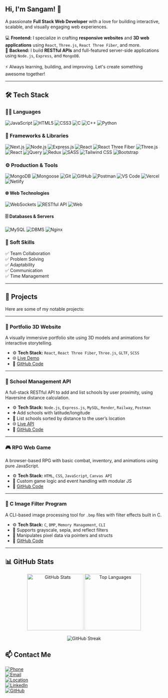 <h2 align="left">Hi, I'm Sangam! 👋</h2>

<p align="left">
  A passionate <strong>Full Stack Web Developer</strong> with a love for building interactive, scalable, and visually engaging web experiences.  
  <br><br>
  💻 <span style="font-weight:bold;">Frontend:</span> I specialize in crafting <strong>responsive websites</strong> and <strong>3D web applications</strong> using <code>React</code>, <code>Three.js</code>, <code>React Three Fiber</code>, and more.
  <br>
  🚀 <span style="font-weight:bold;">Backend:</span> I build <strong>RESTful APIs</strong> and full-featured server-side applications using <code>Node.js</code>, <code>Express</code>, and <code>MongoDB</code>.
  <br><br>
  ⚡ Always learning, building, and improving. Let's create something awesome together!
</p>


---

## 🛠 Tech Stack

### 👨‍💻 Languages  
![JavaScript](https://img.shields.io/badge/-JavaScript-F7DF1E?logo=javascript&logoColor=000)  ![HTML5](https://img.shields.io/badge/-HTML5-E34F26?logo=html5&logoColor=fff)  ![CSS3](https://img.shields.io/badge/-CSS3-1572B6?logo=css3&logoColor=fff)  ![C](https://img.shields.io/badge/-C-A8B9CC?logo=c&logoColor=fff)  ![C++](https://img.shields.io/badge/-C++-00599C?logo=c%2B%2B&logoColor=fff)  ![Python](https://img.shields.io/badge/-Python-3776AB?logo=python&logoColor=fff)  


### 🧩 Frameworks & Libraries  
![Next.js](https://img.shields.io/badge/-Next.js-000000?logo=next.js&logoColor=white)  ![Node.js](https://img.shields.io/badge/-Node.js-339933?logo=node.js&logoColor=fff)  ![Express.js](https://img.shields.io/badge/-Express.js-000?logo=express&logoColor=fff)  ![React](https://img.shields.io/badge/-React-61DAFB?logo=react&logoColor=000)  ![React Three Fiber](https://img.shields.io/badge/-React%20Three%20Fiber-000?logo=three.js&logoColor=white)  ![Three.js](https://img.shields.io/badge/-Three.js-000000?logo=three.js&logoColor=white)  ![React](https://img.shields.io/badge/-React-61DAFB?logo=react&logoColor=000)  ![jQuery](https://img.shields.io/badge/-jQuery-0769AD?logo=jquery&logoColor=white)  ![Redux](https://img.shields.io/badge/-Redux-764ABC?logo=redux&logoColor=white)  ![SASS](https://img.shields.io/badge/-Sass-CC6699?logo=sass&logoColor=white)  ![Tailwind CSS](https://img.shields.io/badge/-Tailwind_CSS-38B2AC?logo=tailwind-css&logoColor=white)  ![Bootstrap](https://img.shields.io/badge/-Bootstrap-7952B3?logo=bootstrap&logoColor=white)


### ⚙️ Production & Tools  
![MongoDB](https://img.shields.io/badge/-MongoDB-47A248?logo=mongodb&logoColor=fff)  ![Mongoose](https://img.shields.io/badge/-Mongoose-880000?logo=mongoose&logoColor=fff)  ![Git](https://img.shields.io/badge/-Git-F05032?logo=git&logoColor=fff)  ![GitHub](https://img.shields.io/badge/-GitHub-181717?logo=github&logoColor=fff)  ![Postman](https://img.shields.io/badge/-Postman-FF6C37?logo=postman&logoColor=fff)  ![VS Code](https://img.shields.io/badge/-VS%20Code-007ACC?logo=visual-studio-code&logoColor=fff)  ![Vercel](https://img.shields.io/badge/-Vercel-000?logo=vercel&logoColor=fff)  ![Netlify](https://img.shields.io/badge/-Netlify-00C7B7?logo=netlify&logoColor=fff)

#### 🌐 Web Technologies  
![WebSockets](https://img.shields.io/badge/-WebSockets-000000?logo=websockets&logoColor=white)  ![RESTful API](https://img.shields.io/badge/-REST_API-FF6F00?logo=api&logoColor=white)  ![Web](https://img.shields.io/badge/-Web_Development-4285F4?logo=google-chrome&logoColor=white)

#### 🗄️ Databases & Servers  
![MySQL](https://img.shields.io/badge/-MySQL-4479A1?logo=mysql&logoColor=white)  ![DBMS](https://img.shields.io/badge/-DBMS-4DB33D?logo=database&logoColor=white)  ![Nginx](https://img.shields.io/badge/-Nginx-009639?logo=nginx&logoColor=white)

### 💼 Soft Skills  
✅ Team Collaboration  
✅ Problem Solving  
✅ Adaptability  
✅ Communication  
✅ Time Management  

---
## 💼 Projects

Here are some of my notable projects:

---

### 🚀 Portfolio 3D Website  
A visually immersive portfolio site using 3D models and animations for interactive storytelling.

- ⚙️ **Tech Stack:** `React`, `React Three Fiber`, `Three.js`, `GLTF`, `SCSS`
- 🌐 [Live Demo](https://portfolio-3-d-neon-gamma.vercel.app)  
- 📂 [GitHub Code](https://github.com/falcon0124/portfolio-3d)

---

### 🏫 School Management API  
A full-stack RESTful API to add and list schools by user proximity, using Haversine distance calculation.

- ⚙️ **Tech Stack:** `Node.js`, `Express.js`, `MySQL`, `Render`, `Railway`, `Postman`
- ➕ Add schools with latitude/longitude
- 📍 List schools sorted by distance to the user’s location
- 🌐 [Live API](https://schooldb-api-ag2r.onrender.com/api/listSchools?latitude=25.6&longitude=85.1)  
- 📂 [GitHub Code](https://github.com/falcon0124/schoolDB) 

---

### 🎮 RPG Web Game  
A browser-based RPG with basic combat, inventory, and animations using pure JavaScript.

- ⚙️ **Tech Stack:** `HTML`, `CSS`, `JavaScript`, `Canvas API`
- 👾 Custom game logic and event handling with modular JS
- 📂 [GitHub Code](https://github.com/falcon0124/rpg-game)

---

### 🧪 C Image Filter Program  
A CLI-based image processing tool for `.bmp` files with filter effects built in C.

- ⚙️ **Tech Stack:** `C`, `BMP`, `Memory Management`, `CLI`
- 🎨 Supports grayscale, sepia, and reflect filters
- 🧠 Manipulates pixel data via pointers and structs
- 📂 [GitHub Code](https://github.com/falcon0124/Filter) 

---


## 📊 GitHub Stats

<div align="center">

<img src="https://github-readme-stats.vercel.app/api?username=falcon0124&show_icons=true&theme=radical&cache_seconds=1800" alt="GitHub Stats" height="180"/>

<img src="https://github-readme-stats.vercel.app/api/top-langs/?username=falcon0124&layout=compact&theme=radical&cache_seconds=1800" alt="Top Languages" height="180"/>

</div>

<p align="center">
  <img src="https://github-readme-streak-stats.herokuapp.com/?user=falcon0124&theme=radical&cache_seconds=1800" alt="GitHub Streak" />
</p>


## 📫 Contact Me

[![Phone](https://img.shields.io/badge/📞-Phone-blue?style=flat-square)](tel:+919113107680)  
[![Email](https://img.shields.io/badge/✉️-Email-red?style=flat-square)](mailto:sangamsh04@gmail.com)  
[![Location](https://img.shields.io/badge/📍-Location-green?style=flat-square)](#)  
[![LinkedIn](https://img.shields.io/badge/LinkedIn-0077B5?style=flat-square&logo=linkedin&logoColor=white)](https://www.linkedin.com/in/sangam911/)  
[![GitHub](https://img.shields.io/badge/GitHub-181717?style=flat-square&logo=github&logoColor=white)](https://github.com/falcon0124)

